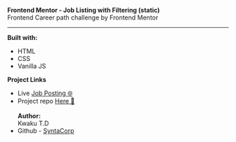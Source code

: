 <b>Frontend Mentor - Job Listing with Filtering (static)</b><br>
Frontend Career path challenge by Frontend Mentor 
<hr>

<b>Built with:</b>
- HTML
- CSS
- Vanilla JS

<b>Project Links</b><br>
- Live <a href="https://syntacorp.github.io/static-job-listings-with-filter/">Job Posting :globe_with_meridians:</a>
- Project repo <a href="https://github.com/syntaCorp/static-job-listings-with-filter">Here :file_folder:</a>
<br><br>
<b>Author:</b><br>
Kwaku T.D
- Github - <a href="https://github.com/syntaCorp">SyntaCorp</a>
